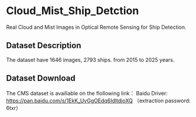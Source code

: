 # Cloud_Mist_Ship_Detction
Real Cloud and Mist Images in Optical Remote Sensing for Ship Detection. 
## Dataset Description
The dataset have 1646 images, 2793 ships. from 2015 to 2025 years. 
## Dataset Download
The CMS dataset is availiable on the flollowing link：
Baidu Driver: https://pan.baidu.com/s/1EkK_UvGgOEdq6IdltdjoXQ （extraction password: 6txr）
